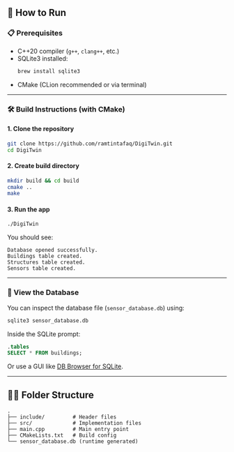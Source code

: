 ## 🚀 How to Run

### 📋 Prerequisites

- C++20 compiler (`g++`, `clang++`, etc.)
- SQLite3 installed:
  ```bash
  brew install sqlite3
  ```
- CMake (CLion recommended or via terminal)

---

### 🛠️ Build Instructions (with CMake)

#### 1. Clone the repository

```bash
git clone https://github.com/ramtintafaq/DigiTwin.git
cd DigiTwin
```

#### 2. Create build directory

```bash
mkdir build && cd build
cmake ..
make
```

#### 3. Run the app

```bash
./DigiTwin
```

You should see:

```
Database opened successfully.
Buildings table created.
Structures table created.
Sensors table created.
```

---

### 🧪 View the Database

You can inspect the database file (`sensor_database.db`) using:

```bash
sqlite3 sensor_database.db
```

Inside the SQLite prompt:

```sql
.tables
SELECT * FROM buildings;
```

Or use a GUI like [DB Browser for SQLite](https://sqlitebrowser.org).

---

## 🧑‍💻 Folder Structure

```
.
├── include/         # Header files
├── src/             # Implementation files
├── main.cpp         # Main entry point
├── CMakeLists.txt   # Build config
└── sensor_database.db (runtime generated)
```
